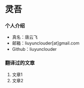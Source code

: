 # 灵吾

### 个人介绍
* 真名：唐云飞
* 邮箱：liuyunclouder[at]gmail.com
* Github：liuyunclouder

### 翻译过的文章
1. 文章1
2. 文章2
